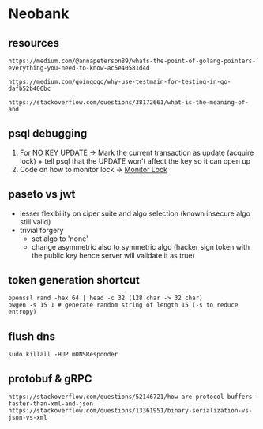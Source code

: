# Neobank

## resources

```
https://medium.com/@annapeterson89/whats-the-point-of-golang-pointers-everything-you-need-to-know-ac5e40581d4d

https://medium.com/goingogo/why-use-testmain-for-testing-in-go-dafb52b406bc

https://stackoverflow.com/questions/38172661/what-is-the-meaning-of-and

```

## psql debugging

1. For NO KEY UPDATE -> Mark the current transaction as update (acquire lock) + tell psql that the UPDATE won't affect the key so it can open up
2. Code on how to monitor lock -> [Monitor Lock](https://wiki.postgresql.org/wiki/Lock_Monitoring)

## paseto vs jwt

- lesser flexibility on ciper suite and algo selection (known insecure algo still valid)
- trivial forgery
  - set algo to 'none'
  - change asymmetric also to symmetric algo (hacker sign token with the public key hence server will validate it as true)

## token generation shortcut

```
openssl rand -hex 64 | head -c 32 (128 char -> 32 char)
pwgen -s 15 1 # generate random string of length 15 (-s to reduce entropy)
```

## flush dns

```
sudo killall -HUP mDNSResponder
```

## protobuf & gRPC

```
https://stackoverflow.com/questions/52146721/how-are-protocol-buffers-faster-than-xml-and-json
https://stackoverflow.com/questions/13361951/binary-serialization-vs-json-vs-xml
```
